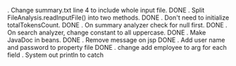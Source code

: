. Change summary.txt line 4 to include whole input file. DONE
. Split FileAnalysis.readInputFile() into two methods. DONE
. Don't need to initialize totalTokensCount. DONE
. On summary analyzer check for null first. DONE
. On search analyzer, change constant to all uppercase. DONE
. Make JavaDoc in beans. DONE
. Remove message on jsp DONE
. Add user name and password to property file DONE
. change add employee to arg for each field
. System out println to catch
